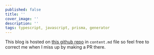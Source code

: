 ```yaml
---
published: false
title: ''
cover_image: ''
description: ''
tags: typescript, javascript, prisma, generator
---
```


This blog is hosted on [this github repo](https://github.com/YassinEldeeb/create-prisma-generator/tree/main/dev.to/blogs/$BLOG_NAME) in `content.md` file so feel free to correct me when I miss up by making a PR there.
